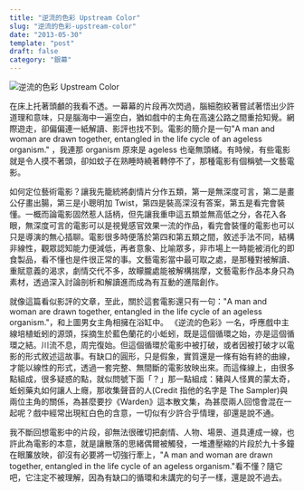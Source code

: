 ```yaml
---
title: "逆流的色彩 Upstream Color"
slug: "逆流的色彩-upstream-color"
date: "2013-05-30"
template: "post"
draft: false
category: "銀幕"
---
```


![逆流的色彩 Upstream Color](media/upstream-color.jpg)

在床上托著頭顱的我看不透。一幕幕的片段再次閃過，腦細胞絞著嘗試著悟出少許道理和意味，只是腦海中一遍空白，猶如戲中的主角在高速公路之間重拾知覺。網際遊走，卻偏偏連一紙解讀、影評也找不到。電影的簡介是一句"A man and woman are drawn together, entangled in the life cycle of an ageless organism." ，我連那 organism 原來是 ageless 也毫無頭緒。有時候，有些電影就是令人摸不著頭，卻如蚊子在熟睡時繞著轉停不了，那種電影有個稱號—文藝電影。

如何定位藝術電影？讓我先籠統將劇情片分作五類，第一是無深度可言，第二是畫公仔畫出腸，第三是小聰明加 Twist，第四是裝高深沒有答案，第五是看完會裝懂。一概而論電影固然惹人話柄，但先讓我重申這五類並無高低之分，各花入各眼，無深度可言的電影可以是視覺感官效果一流的作品，看完會裝懂的電影也可以只是導演的無心插聊。電影很多時便落於第四和第五類之間，敘述手法不同，結構非線性，觀眾認知能力便減低，再者意象、比喻眾多，非市場上一時能被消化的即食製品，看不懂也是件很正常的事。文藝電影當中最可取之處，是那種對被解讀、重賦意義的渴求，劇情交代不多，故矇朧處能被解構揣摩，文藝電影作品本身只為素材，透過深入討論剖析和解讀進而成為有互動的進階創作。

就像這篇看似影評的文章，至此，關於這套電影還只有一句："A man and woman are drawn together, entangled in the life cycle of an ageless organism."，和上圖男女主角相擁在浴缸中。 《逆流的色彩》一名，呼應戲中主線培植蚯蚓的源頭，採摘生於藍色蘭花的小蚯蚓，既是這個循環之始，亦是這個循環之結。川流不息，周完復始。但這個循環於電影中被打破，或者因被打破才以電影的形式敘述這故事。有缺口的圓形，只是假象，實質還是一條有始有終的曲線，才能以線性的形式，透過一套完整、無間斷的電影放映出來。而這條線上，由很多點組成，很多疑惑的點，就似問號下面「？」那一點組成：豬與人怪異的蒙太奇，蚯蚓藥丸如何讓人上癮，那收集聲音的人(Credit 指他的名字是 The Sampler)與兩位主角的關係，為甚麼要抄《Warden》這本散文集，為甚麼兩人回憶會混在一起呢？戲中經常出現紅白色的含意，一切似有少許合乎情理，卻還是說不通。

我不斷回想電影中的片段，卻無法很確切把劇情、人物、場景、道具連成一線，也許此為電影的本意，就是讓散落的思緒偶爾被觸發，一堆遭壓縮的片段於九十多鐘在眼簾放映，卻沒有必要將一切強行牽上，"A man and woman are drawn together, entangled in the life cycle of an ageless organism."看不懂？隨它吧，它注定不被理解，因為有缺口的循環和未講完的句子一樣，還是說不過去。
